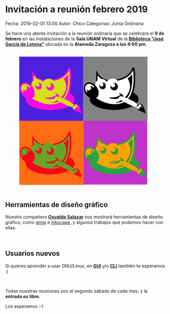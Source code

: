 Invitación a reunión febrero 2019
==================================

Fecha: 2019-02-01 13:00
Autor:  Chico
Categorías: Junta Ordinaria

Se hace una atenta invitación a la reunión ordinaria que se celebrará el __9 de febrero__ en las instalaciones de la __Sala UNAM Virtual__ de la __[Biblioteca "José García de Letona"](https://www.openstreetmap.org/#map=19/25.54029/-103.44524)__ ubicada en la __Alameda Zaragoza a las 4:00 pm__.

<br />

<center>
<a class="img-responsive" href="2019-02-01-invitacion-reunion-febrero/arget-1140288-unsplash.jpg">
<img class="img-responsive" style="width:80%;height:auto;margin-right:12px;" src="2019-02-01-invitacion-reunion-febrero/PopArt.jpg" alt="PopArt con Gimp" width="425" height="350"></a>
</center>

<!-- break -->

<br />

## Herramientas de diseño gráfico

Nuestro compañero __[Osvaldo Salazar](http://www.salazarysanchez.com/)__ nos mostrará herramientas de diseño gráfico, como [gimp](https://www.gimp.org/) e [inkscape](https://inkscape.org/), y algunos trabajos que podemos hacer con ellas.

<br />

## Usuarios nuevos

Si quieres aprender a usar GNU/Linux, en __[GUI](https://es.wikipedia.org/wiki/Interfaz_gr%C3%A1fica_de_usuario)__ y/o __[CLI](https://es.wikipedia.org/wiki/L%C3%ADnea_de_comandos)__ también te esperamos :) 

<br />

Todas nuestras reuniones son el segundo sábado de cada mes, y la __entrada es libre.__

Los esperamos :-)
